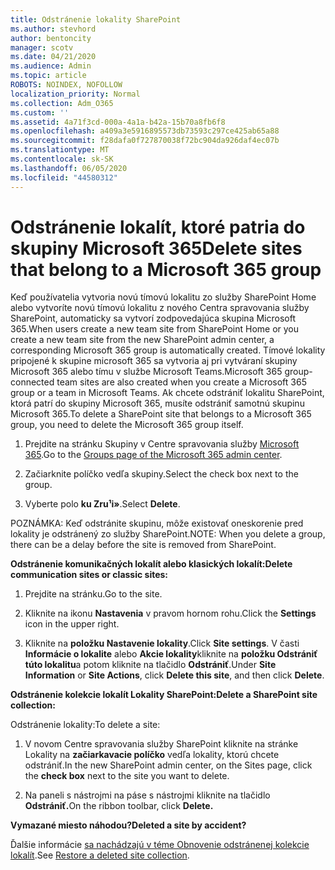 ```yaml
---
title: Odstránenie lokality SharePoint
ms.author: stevhord
author: bentoncity
manager: scotv
ms.date: 04/21/2020
ms.audience: Admin
ms.topic: article
ROBOTS: NOINDEX, NOFOLLOW
localization_priority: Normal
ms.collection: Adm_O365
ms.custom: ''
ms.assetid: 4a71f3cd-000a-4a1a-b42a-15b70a8fb6f8
ms.openlocfilehash: a409a3e5916895573db73593c297ce425ab65a88
ms.sourcegitcommit: f28dafa0f727870038f72bc904da926daf4ec07b
ms.translationtype: MT
ms.contentlocale: sk-SK
ms.lasthandoff: 06/05/2020
ms.locfileid: "44580312"
---
```

# <a name="delete-sites-that-belong-to-a-microsoft-365-group"></a><span data-ttu-id="86c18-102">Odstránenie lokalít, ktoré patria do skupiny Microsoft 365</span><span class="sxs-lookup"><span data-stu-id="86c18-102">Delete sites that belong to a Microsoft 365 group</span></span>

<span data-ttu-id="86c18-103">Keď používatelia vytvoria novú tímovú lokalitu zo služby SharePoint Home alebo vytvoríte novú tímovú lokalitu z nového Centra spravovania služby SharePoint, automaticky sa vytvorí zodpovedajúca skupina Microsoft 365.</span><span class="sxs-lookup"><span data-stu-id="86c18-103">When users create a new team site from SharePoint Home or you create a new team site from the new SharePoint admin center, a corresponding Microsoft 365 group is automatically created.</span></span> <span data-ttu-id="86c18-104">Tímové lokality pripojené k skupine microsoft 365 sa vytvoria aj pri vytváraní skupiny Microsoft 365 alebo tímu v službe Microsoft Teams.</span><span class="sxs-lookup"><span data-stu-id="86c18-104">Microsoft 365 group-connected team sites are also created when you create a Microsoft 365 group or a team in Microsoft Teams.</span></span> <span data-ttu-id="86c18-105">Ak chcete odstrániť lokalitu SharePoint, ktorá patrí do skupiny Microsoft 365, musíte odstrániť samotnú skupinu Microsoft 365.</span><span class="sxs-lookup"><span data-stu-id="86c18-105">To delete a SharePoint site that belongs to a Microsoft 365 group, you need to delete the Microsoft 365 group itself.</span></span> 
  
1. <span data-ttu-id="86c18-106">Prejdite na stránku Skupiny v Centre spravovania služby [Microsoft 365](https://portal.office.com/adminportal/home#/groups).</span><span class="sxs-lookup"><span data-stu-id="86c18-106">Go to the [Groups page of the Microsoft 365 admin center](https://portal.office.com/adminportal/home#/groups).</span></span>
    
2. <span data-ttu-id="86c18-107">Začiarknite políčko vedľa skupiny.</span><span class="sxs-lookup"><span data-stu-id="86c18-107">Select the check box next to the group.</span></span>
    
3. <span data-ttu-id="86c18-108">Vyberte polo **ku Zru¹i»**.</span><span class="sxs-lookup"><span data-stu-id="86c18-108">Select **Delete**.</span></span>
    
<span data-ttu-id="86c18-109">POZNÁMKA: Keď odstránite skupinu, môže existovať oneskorenie pred lokality je odstránený zo služby SharePoint.</span><span class="sxs-lookup"><span data-stu-id="86c18-109">NOTE: When you delete a group, there can be a delay before the site is removed from SharePoint.</span></span>
  
<span data-ttu-id="86c18-110">**Odstránenie komunikačných lokalít alebo klasických lokalít:**</span><span class="sxs-lookup"><span data-stu-id="86c18-110">**Delete communication sites or classic sites:**</span></span>

1. <span data-ttu-id="86c18-111">Prejdite na stránku.</span><span class="sxs-lookup"><span data-stu-id="86c18-111">Go to the site.</span></span>
  
2. <span data-ttu-id="86c18-112">Kliknite na ikonu **Nastavenia** v pravom hornom rohu.</span><span class="sxs-lookup"><span data-stu-id="86c18-112">Click the **Settings** icon in the upper right.</span></span> 
  
3. <span data-ttu-id="86c18-113">Kliknite na **položku Nastavenie lokality**.</span><span class="sxs-lookup"><span data-stu-id="86c18-113">Click **Site settings**.</span></span> <span data-ttu-id="86c18-114">V časti **Informácie o lokalite** alebo **Akcie lokality**kliknite na **položku Odstrániť túto lokalitu**a potom kliknite na tlačidlo **Odstrániť**.</span><span class="sxs-lookup"><span data-stu-id="86c18-114">Under **Site Information** or **Site Actions**, click **Delete this site**, and then click **Delete**.</span></span>
  
<span data-ttu-id="86c18-115">**Odstránenie kolekcie lokalít Lokality SharePoint:**</span><span class="sxs-lookup"><span data-stu-id="86c18-115">**Delete a SharePoint site collection:**</span></span>

<span data-ttu-id="86c18-116">Odstránenie lokality:</span><span class="sxs-lookup"><span data-stu-id="86c18-116">To delete a site:</span></span>
  
1. <span data-ttu-id="86c18-117">V novom Centre spravovania služby SharePoint kliknite na stránke Lokality na **začiarkavacie políčko** vedľa lokality, ktorú chcete odstrániť.</span><span class="sxs-lookup"><span data-stu-id="86c18-117">In the new SharePoint admin center, on the Sites page, click the **check box** next to the site you want to delete.</span></span> 
    
2. <span data-ttu-id="86c18-118">Na paneli s nástrojmi na páse s nástrojmi kliknite na tlačidlo **Odstrániť.**</span><span class="sxs-lookup"><span data-stu-id="86c18-118">On the ribbon toolbar, click **Delete.**</span></span>
    
<span data-ttu-id="86c18-119">**Vymazané miesto náhodou?**</span><span class="sxs-lookup"><span data-stu-id="86c18-119">**Deleted a site by accident?**</span></span>

<span data-ttu-id="86c18-120">Ďalšie informácie [sa nachádzajú v téme Obnovenie odstránenej kolekcie lokalít](https://go.microsoft.com/fwlink/?linkid=867660).</span><span class="sxs-lookup"><span data-stu-id="86c18-120">See [Restore a deleted site collection](https://go.microsoft.com/fwlink/?linkid=867660).</span></span>
  

